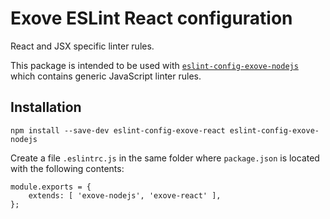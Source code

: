 # Exove ESLint React configuration

React and JSX specific linter rules.

This package is intended to be used with [`eslint-config-exove-nodejs`](https://github.com/Exove/eslint-config-exove-nodejs) which contains generic JavaScript linter rules.

## Installation

	npm install --save-dev eslint-config-exove-react eslint-config-exove-nodejs

Create a file `.eslintrc.js` in the same folder where `package.json` is located with the following contents:

	module.exports = {
		extends: [ 'exove-nodejs', 'exove-react' ],
	};
